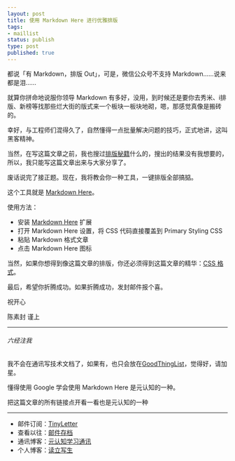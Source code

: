 ```yaml
--- 
layout: post
title: 使用 Markdown Here 进行优雅排版
tags: 
- maillist
status: publish
type: post
published: true
---
```


都说「有 Markdown，排版 Out」，可是，微信公众号不支持 Markdown……说来都是泪……

就算你拼命地说服你领导 Markdown 有多好，没用，到时候还是要你去秀米、i排版、新榜等找那些烂大街的版式来一个板块一板块地砌，嗯，那感觉真像是搬砖的。

幸好，与工程师们混得久了，自然懂得一点批量解决问题的技巧，正式地讲，这叫黑客精神。

当然，在写这篇文章之前，我也搜过[排版秘籍](https://www.zhihu.com/question/23640203)什么的，搜出的结果没有我想要的，所以，我只能写这篇文章出来与大家分享了。

废话说完了接正题。现在，我将教会你一种工具，一键排版全部搞掂。

这个工具就是 [Markdown Here](http://markdown-here.com/)。

使用方法：

- 安装 [Markdown Here](http://markdown-here.com/) 扩展
- 打开 Markdown Here 设置，将 CSS 代码直接覆盖到 Primary Styling CSS 
- 粘贴 Markdown 格式文章
- 点击 Markdown Here 图标

当然，如果你想得到像这篇文章的排版，你还必须得到这篇文章的精华：[CSS 格式](https://github.com/cnfeat/GoodThingList/blob/master/MarkdownHereCnFeat.css)。

最后，希望你折腾成功。如果折腾成功，发封邮件报个喜。

祝开心

陈素封 谨上

----

###### 六经注我

我不会在通讯写技术文档了，如果有，也只会放在[GoodThingList](https://github.com/cnfeat/GoodThingList)，觉得好，请加星。

懂得使用 Google 学会使用 Markdown Here 是元认知的一种。

把这篇文章的所有链接点开看一看也是元认知的一种

----

- 邮件订阅：[TinyLetter](http://tinyletter.com/cnfeat) 
- 查看以往：[邮件存档](http://tinyletter.com/CnFeat/archive)
- 通讯博客：[元认知学习通讯](http://mesule.com) 
- 个人博客：[读立写生](http://cnfeat.com)




